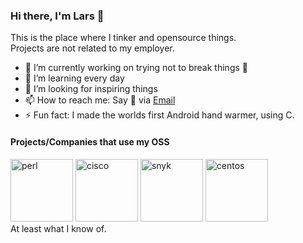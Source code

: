 ### Hi there, I'm Lars 👋

<!--
**elgohr/elgohr** is a ✨ _special_ ✨ repository because its `README.md` (this file) appears on your GitHub profile.
-->

This is the place where I tinker and opensource things.  
Projects are not related to my employer.

- 🔭 I’m currently working on trying not to break things 🤣
- 🌱 I’m learning every day
- 👯 I’m looking for inspiring things
- 📫 How to reach me: Say 👋 via [Email](mailto:lars@gohr.digital)
- ⚡ Fun fact: I made the worlds first Android hand warmer, using C.

#### Projects/Companies that use my OSS
<div>
<img src="https://upload.wikimedia.org/wikipedia/en/thumb/5/56/Perl_language_logo.svg/120px-Perl_language_logo.svg.png" alt="perl" width="100"/>
<img src="https://upload.wikimedia.org/wikipedia/commons/thumb/6/64/Cisco_logo.svg/320px-Cisco_logo.svg.png" alt="cisco" width="100"/>
<img src="https://snyk.io/wp-content/uploads/title-card-logo-black.png" alt="snyk" width="100"/>
<img src="https://upload.wikimedia.org/wikipedia/commons/thumb/6/63/CentOS_color_logo.svg/1200px-CentOS_color_logo.svg.png" alt="centos" width="100"/>
</div>
At least what I know of.
